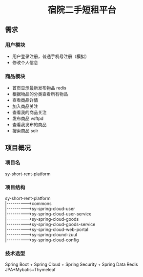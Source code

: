 <h1 align="center">宿院二手短租平台</h1>

## 需求

### 用户模块
- 用户登录注册，普通手机号注册（模拟）
- 修改个人信息

### 商品模块
- 首页显示最新发布物品 redis
- 根据物品的分类查看所有物品
- 查看商品详情
- 加入商品关注
- 查看我的商品关注
- 发布商品 vsftpd
- 查看我发布的商品
- 搜索商品 solr 

## 项目概况

### 项目名
sy-short-rent-platform

### 项目结构
sy-short-rent-platform<br/>
|---------->commons<br/>
|---------->sy-spring-cloud-user<br/>
|---------->sy-spring-cloud-user-service<br/>
|---------->sy-spring-cloud-goods<br/>
|---------->sy-spring-cloud-goods-service<br/>
|---------->sy-spring-cloud-web-portal<br/>
|---------->sy-spring-clound-zuul<br/>
|---------->sy-spring-cloud-config<br/>

### 技术选型
Spring Boot + Spring Cloud + Spring Security + Spring Data Redis  JPA+Mybatis+Thymeleaf
 
  
	
	
	 

